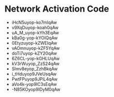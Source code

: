 # Network Activation Code
* iHcN5uyop-ko7mIqAw
* v9XqDuyop-koah0qAw
* uA_M_uyop-kYh3EqAw
* kBa0g-yop-kYOIQqAw
* 0Etyzuyop-kZWEIqAw
* vAOmnuyop-kZF5YqAw
* doTi7uyop-kZY20qAw
* 6Z6CL-yop-kGHLUqAw
* kV3rWuyop_ZzS24qAw
* Slmv8eyop_ZzhBkqAw
* i_tHduyop9JVeUsqAw
* PwtFPuyop9JPiL4qAw
* aVo4k-yop9IC3sEqAw
* -N85KOyop9IDyM0qAw